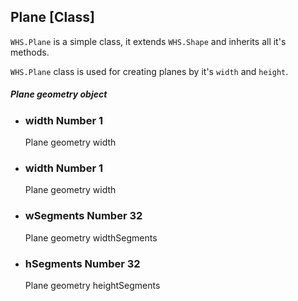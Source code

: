 <h2 class="ws" id="plane">Plane [Class]</h2>

`WHS.Plane` is a simple class, it extends `WHS.Shape` and inherits all it's methods.

`WHS.Plane` class is used for creating planes by it's `width` and `height`.

<div class="params" id="plane-geometry">
  <h5>Plane geometry object <a href="#plane-geometry" class="anchor"></a></h5>
  <ul>
    <li id="plane-geometry-width">
      <h3><a href="#plane-geometry-width" class="anchor"></a> width
        <span class="type">Number</span>
        <span class="default">1</span>
      </h3>
      <p>Plane geometry width</p>
    </li>
    <li id="plane-geometry-width">
      <h3><a href="#plane-geometry-width" class="anchor"></a> width
        <span class="type">Number</span>
        <span class="default">1</span>
      </h3>
      <p>Plane geometry width</p>
    </li>
    <li id="plane-geometry-wSegments">
      <h3><a href="#plane-geometry-wSegments" class="anchor"></a> wSegments
        <span class="type">Number</span>
        <span class="default">32</span>
      </h3>
      <p>Plane geometry widthSegments</p>
    </li>
    <li id="plane-geometry-hSegments">
      <h3><a href="#plane-geometry-hSegments" class="anchor"></a> hSegments
        <span class="type">Number</span>
        <span class="default">32</span>
      </h3>
      <p>Plane geometry heightSegments</p>
    </li>
  </ul>
</div>

<script src="https://gist.github.com/sasha240100/aa821a5174b0204259e9.js"></script>